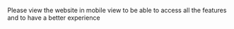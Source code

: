 Please view the website in mobile view to be able to access all the features and to have a better experience
